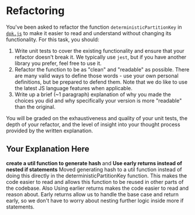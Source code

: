# Refactoring

You've been asked to refactor the function `deterministicPartitionKey` in [`dpk.js`](dpk.js) to make it easier to read and understand without changing its functionality. For this task, you should:

1. Write unit tests to cover the existing functionality and ensure that your refactor doesn't break it. We typically use `jest`, but if you have another library you prefer, feel free to use it.
2. Refactor the function to be as "clean" and "readable" as possible. There are many valid ways to define those words - use your own personal definitions, but be prepared to defend them. Note that we do like to use the latest JS language features when applicable.
3. Write up a brief (~1 paragraph) explanation of why you made the choices you did and why specifically your version is more "readable" than the original.

You will be graded on the exhaustiveness and quality of your unit tests, the depth of your refactor, and the level of insight into your thought process provided by the written explanation.

## Your Explanation Here
**create a util function to generate hash** and **Use early returns instead of nested if statements**
Moved generating hash to a util function instead of doing this directly in the deterministicPartitionKey function. This makes the code easier to read and allows this function to be reused in other parts of the codebase. Also Using earlier returns makes the code easier to read and reason about. Early returns allow us to handle the base case and return early, so we don't have to worry about nesting further logic inside more if statements.



